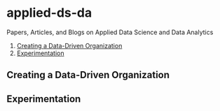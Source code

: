 # applied-ds-da
Papers, Articles, and Blogs on Applied Data Science and Data Analytics


1. [Creating a Data-Driven Organization](#Creating_a_Data-Driven_Organization)
2. [Experimentation](#Experimentation)


## Creating a Data-Driven Organization

## Experimentation

